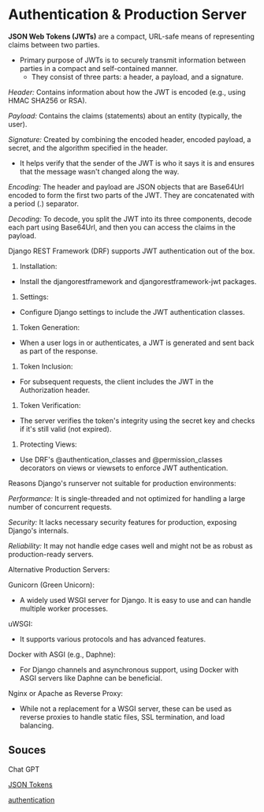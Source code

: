 # Authentication & Production Server

**JSON Web Tokens (JWTs)** are a compact, URL-safe means of representing claims between two parties.

- Primary purpose of JWTs is to securely transmit information between parties in a compact and self-contained manner.
  - They consist of three parts: a header, a payload, and a signature.

*Header:* Contains information about how the JWT is encoded (e.g., using HMAC SHA256 or RSA).

*Payload:* Contains the claims (statements) about an entity (typically, the user).

*Signature:* Created by combining the encoded header, encoded payload, a secret, and the algorithm specified in the header.

- It helps verify that the sender of the JWT is who it says it is and ensures that the message wasn't changed along the way.

*Encoding:* The header and payload are JSON objects that are Base64Url encoded to form the first two parts of the JWT. They are concatenated with a period (.) separator.

*Decoding:* To decode, you split the JWT into its three components, decode each part using Base64Url, and then you can access the claims in the payload.

Django REST Framework (DRF) supports JWT authentication out of the box.

1. Installation:

- Install the djangorestframework and djangorestframework-jwt packages.

1. Settings:

- Configure Django settings to include the JWT authentication classes.

1. Token Generation:

- When a user logs in or authenticates, a JWT is generated and sent back as part of the response.

1. Token Inclusion:

- For subsequent requests, the client includes the JWT in the Authorization header.

1. Token Verification:

- The server verifies the token's integrity using the secret key and checks if it's still valid (not expired).

1. Protecting Views:

- Use DRF's @authentication_classes and @permission_classes decorators on views or viewsets to enforce JWT authentication.

Reasons Django's runserver not suitable for production environments:

*Performance:* It is single-threaded and not optimized for handling a large number of concurrent requests.

*Security:* It lacks necessary security features for production, exposing Django's internals.

*Reliability:* It may not handle edge cases well and might not be as robust as production-ready servers.

Alternative Production Servers:

Gunicorn (Green Unicorn):

- A widely used WSGI server for Django. It is easy to use and can handle multiple worker processes.

uWSGI:

- It supports various protocols and has advanced features.

Docker with ASGI (e.g., Daphne):

- For Django channels and asynchronous support, using Docker with ASGI servers like Daphne can be beneficial.

Nginx or Apache as Reverse Proxy:

- While not a replacement for a WSGI server, these can be used as reverse proxies to handle static files, SSL termination, and load balancing.

## Souces 

Chat GPT

[JSON Tokens](https://jwt.io/introduction/)

[authentication](https://simpleisbetterthancomplex.com/tutorial/2018/12/19/how-to-use-jwt-authentication-with-django-rest-framework.html)